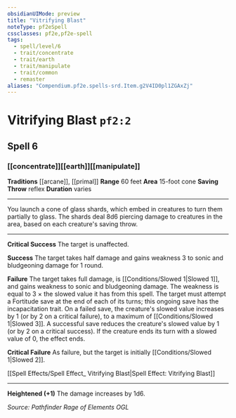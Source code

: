 ```yaml
---
obsidianUIMode: preview
title: "Vitrifying Blast"
noteType: pf2eSpell
cssclasses: pf2e,pf2e-spell
tags:
  - spell/level/6
  - trait/concentrate
  - trait/earth
  - trait/manipulate
  - trait/common
  - remaster
aliases: "Compendium.pf2e.spells-srd.Item.g2V4ID0pl1ZGAxZj" 
---
```

# Vitrifying Blast  `pf2:2`  
## Spell 6
### [[concentrate]][[earth]][[manipulate]]
**Traditions** [[arcane]], [[primal]]
**Range** 60 feet
**Area** 15-foot cone
**Saving Throw**  reflex
**Duration** varies
* * * 
You launch a cone of glass shards, which embed in creatures to turn them partially to glass. The shards deal 8d6 piercing damage to creatures in the area, based on each creature's saving throw.

* * *

**Critical Success** The target is unaffected.

**Success** The target takes half damage and gains weakness 3 to sonic and bludgeoning damage for 1 round.

**Failure** The target takes full damage, is [[Conditions/Slowed 1|Slowed 1]], and gains weakness to sonic and bludgeoning damage. The weakness is equal to 3 × the slowed value it has from this spell. The target must attempt a Fortitude save at the end of each of its turns; this ongoing save has the incapacitation trait. On a failed save, the creature's slowed value increases by 1 (or by 2 on a critical failure), to a maximum of [[Conditions/Slowed 1|Slowed 3]]. A successful save reduces the creature's slowed value by 1 (or by 2 on a critical success). If the creature ends its turn with a slowed value of 0, the effect ends.

**Critical Failure** As failure, but the target is initially [[Conditions/Slowed 1|Slowed 2]].

[[Spell Effects/Spell Effect_ Vitrifying Blast|Spell Effect: Vitrifying Blast]]

* * *

**Heightened (+1)** The damage increases by 1d6.

*Source: Pathfinder Rage of Elements*
*OGL*